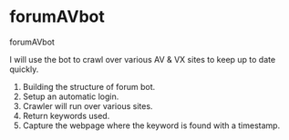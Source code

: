 forumAVbot
==========

forumAVbot

I will use the bot to crawl over various 
AV & VX sites to keep up to date quickly.

1) Building the structure of forum bot.</br>
2) Setup an automatic login.</br>
3) Crawler will run over various sites.</br>
4) Return keywords used.</br>
5) Capture the webpage where the keyword is found with a timestamp.</br>
